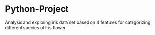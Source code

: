 # Python-Project
Analysis and exploring iris data set based on 4 features for categorizing different species of Iris flower 
